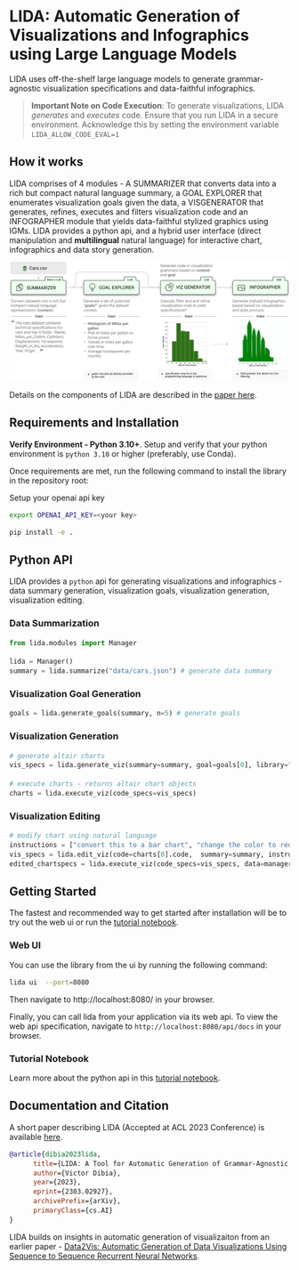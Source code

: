 # LIDA: Automatic Generation of Visualizations and Infographics using Large Language Models

<!-- [![Open In Colab](https://colab.research.google.com/assets/colab-badge.svg)](#) -->
<!-- image  -->

LIDA uses off-the-shelf large language models to generate grammar-agnostic visualization specifications and data-faithful infographics.

> **Important Note on Code Execution**: To generate visualizations, LIDA _generates_ and _executes_ code. Ensure that you run LIDA in a secure environment. Acknowledge this by setting the environment variable `LIDA_ALLOW_CODE_EVAL=1`

## How it works

LIDA comprises of 4 modules - A SUMMARIZER that converts data into a rich but compact natural language summary, a GOAL EXPLORER that enumerates visualization goals given the data, a VISGENERATOR that generates, refines, executes and filters visualization code and an INFOGRAPHER module that yields data-faithful stylized graphics using IGMs. LIDA provides a python api, and a hybrid user interface (direct manipulation and **multilingual** natural language) for interactive chart, infographics and data story generation.

![lida components](docs/images/lidamodules.jpg)

Details on the components of LIDA are described in the [paper here](https://arxiv.org/abs/2303.02927).

## Requirements and Installation

**Verify Environment - Python 3.10+**.
Setup and verify that your python environment is `python 3.10` or higher (preferably, use Conda).

Once requirements are met, run the following command to install the library in the repository root:

Setup your openai api key

```bash
export OPENAI_API_KEY=<your key>
```

```bash
pip install -e .
```

## Python API

LIDA provides a `python` api for generating visualizations and infographics - data summary generation, visualization goals, visualization generation, visualization editing.

### Data Summarization

```python
from lida.modules import Manager

lida = Manager()
summary = lida.summarize("data/cars.json") # generate data summary
```

### Visualization Goal Generation

```python
goals = lida.generate_goals(summary, n=5) # generate goals
```

### Visualization Generation

```python
# generate altair charts
vis_specs = lida.generate_viz(summary=summary, goal=goals[0], library="matplotlib") # altair, matplotlib etc

# execute charts - returns altair chart objects
charts = lida.execute_viz(code_specs=vis_specs)
```

### Visualization Editing

```python
# modify chart using natural language
instructions = ["convert this to a bar chart", "change the color to red", "change y axes label to Fuel Efficiency"]
vis_specs = lida.edit_viz(code=charts[0].code,  summary=summary, instructions=instructions, library="matplotlib")
edited_chartspecs = lida.execute_viz(code_specs=vis_specs, data=manager.data)

```

## Getting Started

The fastest and recommended way to get started after installation will be to try out the web ui or run the [tutorial notebook](notebooks/tutorial.ipynb).

### Web UI

You can use the library from the ui by running the following command:

```bash
lida ui  --port=8080
```

Then navigate to http://localhost:8080/ in your browser.

Finally, you can call lida from your application via its web api. To view the web api specification, navigate to `http://localhost:8080/api/docs` in your browser.

### Tutorial Notebook

Learn more about the python api in this [tutorial notebook](/notebooks/tutorial.ipynb).

## Documentation and Citation

A short paper describing LIDA (Accepted at ACL 2023 Conference) is available [here](https://arxiv.org/abs/2303.02927).

```bibtex
@article{dibia2023lida,
      title={LIDA: A Tool for Automatic Generation of Grammar-Agnostic Visualizations and Infographics using Large Language Models},
      author={Victor Dibia},
      year={2023},
      eprint={2303.02927},
      archivePrefix={arXiv},
      primaryClass={cs.AI}
}
```

LIDA builds on insights in automatic generation of visualizaiton from an earlier paper - [Data2Vis: Automatic Generation of Data Visualizations Using Sequence to Sequence Recurrent Neural Networks](https://arxiv.org/abs/1804.03126).

